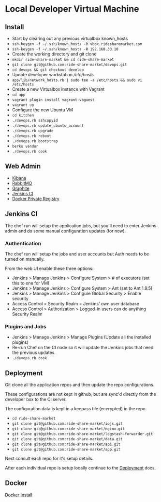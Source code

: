# Local Developer Virtual Machine

## Install

- Start by clearing out any previous virtualbox known_hosts
- `ssh-keygen -f ~/.ssh/known_hosts -R vbox.ridesharemarket.com`
- `ssh-keygen -f ~/.ssh/known_hosts -R 192.168.33.10`
- Create the working directory and git clone
- `mkdir ride-share-market && cd ride-share-market`
- `git clone git@github.com:ride-share-market/devops.git`
- `cd devops && git checkout develop`
- Update developer workstation */etc/hosts*
- `app/lib/network_hosts.rb | sudo tee -a /etc/hosts && sudo vi /etc/hosts`
- Create a new Virtualbox instance with Vagrant
- `cd app`
- `vagrant plugin install vagrant-vbguest`
- `vagrant up`
- Configure the new Ubuntu VM
- `cd kitchen`
- `./devops.rb sshcopyid`
- `./devops.rb update_ubuntu_account`
- `./devops.rb upgrade`
- `./devops.rb reboot`
- `./devops.rb bootstrap`
- `berks vendor`
- `./devops.rb cook`

## Web Admin

- [Kibana](http://192.168.33.10:5601)
- [RabbitMQ](http://192.168.33.10:15672)
- [Graphite](http://192.168.33.10:8080)
- [Jenkins CI](http://192.168.33.10:8081)
- [Docker Private Registry](http://192.168.33.10:9001)

## Jenkins CI

The chef run will setup the application jobs, but you'll need to enter Jenkins admin
and do some manual configuration updates (for now).

### Authentication

The chef run will setup the jobs and user accounts but Auth needs to be turned on manually.

From the web UI enable these three options: 

- Jenkins > Manage Jenkins > Configure System > # of executors (set this to one for VM)
- Jenkins > Manage Jenkins > Configure System > Ant (set to Ant 1.9.5)
- Jenkins > Manage Jenkins > Configure Global Security > Enable security
- Access Control > Security Realm > Jenkins' own user database 
- Access Control > Authorization > Logged-in users can do anything Security Realm
 
### Plugins and Jobs
 
- Jenkins > Manage Jenkins > Manage Plugins (Update all the installed plugins)
- Re-run Chef on the CI node so it will update the Jenkins jobs that need the previous updates.
- `./devops.rb cook`

## Deployment

Git clone all the application repos and then update the repo configurations.

These configurations are not kept in github, but are sync'd directly from the developer box to the CI server.

The configuration data is kept in a keepass file (encrypted) in the repo.

- `cd ride-share-market`
- `git clone git@github.com:ride-share-market/iojs.git`
- `git clone git@github.com:ride-share-market/nginx.git`
- `git clone git@github.com:ride-share-market/logstash-forwarder.git`
- `git clone git@github.com:ride-share-market/data.git`
- `git clone git@github.com:ride-share-market/api.git`
- `git clone git@github.com:ride-share-market/app.git`

Next consult each repo for it's setup details.

After each individual repo is setup locally continue to the [Deployment](deployment.md) docs.

## Docker

[Docker Install](../docs/docker/README.md)